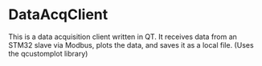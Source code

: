# DataAcqClient
This is a data acquisition client written in QT. It receives data from an STM32 slave via Modbus, plots the data, and saves it as a local file. (Uses the qcustomplot library)
